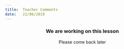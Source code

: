 ```yaml
---
title:  Teacher Comments
date:   21/06/2019
---
```


### <center>We are working on this lesson</center>
<center>Please come back later</center>